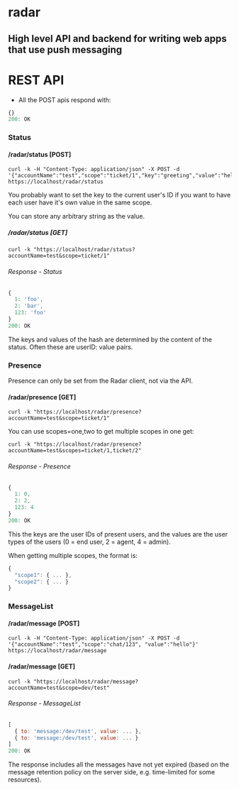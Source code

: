 # radar

## High level API and backend for writing web apps that use push messaging

# REST API

- All the POST apis respond with:

```js
{}
200: OK
```

### Status

#### /radar/status [POST]

    curl -k -H "Content-Type: application/json" -X POST -d '{"accountName":"test","scope":"ticket/1","key":"greeting","value":"hello"}' https://localhost/radar/status

You probably want to set the key to the current user's ID if you want to have each user have it's own value in the same scope.

You can store any arbitrary string as the value.

##### /radar/status [GET]

    curl -k "https://localhost/radar/status?accountName=test&scope=ticket/1"

###### Response - Status
```js
{
  1: 'foo',
  2: 'bar',
  123: 'foo'
}
200: OK
```

The keys and values of the hash are determined by the content of the status. Often these are userID: value pairs.

### Presence

Presence can only be set from the Radar client, not via the API.

#### /radar/presence [GET]

    curl -k "https://localhost/radar/presence?accountName=test&scope=ticket/1"

You can use scopes=one,two to get multiple scopes in one get:

    curl -k "https://localhost/radar/presence?accountName=test&scopes=ticket/1,ticket/2"

###### Response - Presence
```js
{
  1: 0,
  2: 2,
  123: 4
}
200: OK
```

This the keys are the user IDs of present users, and the values are the user types of the users (0 = end user, 2 = agent, 4 = admin).

When getting multiple scopes, the format is:

```js
{
  "scope1": { ... },
  "scope2": { ... }
}
```


### MessageList

#### /radar/message [POST]

    curl -k -H "Content-Type: application/json" -X POST -d '{"accountName":"test","scope":"chat/123", "value":"hello"}' https://localhost/radar/message

#### /radar/message [GET]

    curl -k "https://localhost/radar/message?accountName=test&scope=dev/test"

###### Response - MessageList
```js
[
  { to: 'message:/dev/test', value: ... },
  { to: 'message:/dev/test', value: ... }
]
200: OK
```

The response includes all the messages have not yet expired (based on the message retention policy on the server side, e.g. time-limited for some resources).
